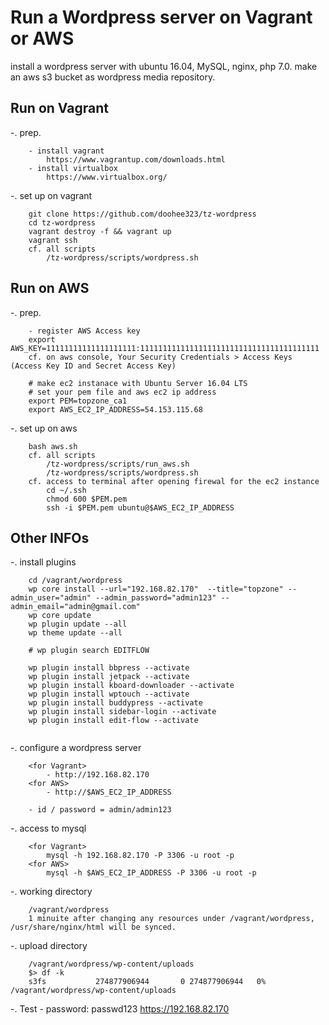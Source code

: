 # Run a Wordpress server on Vagrant or AWS

install a wordpress server with ubuntu 16.04, MySQL, nginx, php 7.0. 
make an aws s3 bucket as wordpress media repository.

## Run on Vagrant
-. prep.
```
    - install vagrant
        https://www.vagrantup.com/downloads.html
    - install virtualbox
        https://www.virtualbox.org/

```
-. set up on vagrant
```
    git clone https://github.com/doohee323/tz-wordpress
    cd tz-wordpress
	vagrant destroy -f && vagrant up
	vagrant ssh
	cf. all scripts
		/tz-wordpress/scripts/wordpress.sh
```

## Run on AWS
-. prep.
```
	- register AWS Access key
	export AWS_KEY=11111111111111111111:1111111111111111111111111111111111111111
	cf. on aws console, Your Security Credentials > Access Keys (Access Key ID and Secret Access Key)

	# make ec2 instanace with Ubuntu Server 16.04 LTS
	# set your pem file and aws ec2 ip address 
	export PEM=topzone_ca1
	export AWS_EC2_IP_ADDRESS=54.153.115.68
```

-. set up on aws
```
	bash aws.sh
	cf. all scripts
		/tz-wordpress/scripts/run_aws.sh
		/tz-wordpress/scripts/wordpress.sh
	cf. access to terminal after opening firewal for the ec2 instance
		cd ~/.ssh
		chmod 600 $PEM.pem
		ssh -i $PEM.pem ubuntu@$AWS_EC2_IP_ADDRESS
```

## Other INFOs
-. install plugins
```
	cd /vagrant/wordpress
	wp core install --url="192.168.82.170"  --title="topzone" --admin_user="admin" --admin_password="admin123" --admin_email="admin@gmail.com"
	wp core update
	wp plugin update --all
	wp theme update --all
	
	# wp plugin search EDITFLOW

	wp plugin install bbpress --activate
	wp plugin install jetpack --activate
	wp plugin install kboard-downloader --activate
	wp plugin install wptouch --activate
	wp plugin install buddypress --activate
	wp plugin install sidebar-login --activate
	wp plugin install edit-flow --activate
	
```

-. configure a wordpress server
```
	<for Vagrant>
		- http://192.168.82.170 
	<for AWS>
		- http://$AWS_EC2_IP_ADDRESS
		
	- id / password = admin/admin123
```

-. access to mysql
```
	<for Vagrant>
		mysql -h 192.168.82.170 -P 3306 -u root -p
	<for AWS>
		mysql -h $AWS_EC2_IP_ADDRESS -P 3306 -u root -p 
```

-. working directory
```
	/vagrant/wordpress 
	1 minuite after changing any resources under /vagrant/wordpress, /usr/share/nginx/html will be synced.
```

-. upload directory
```
	/vagrant/wordpress/wp-content/uploads
	$> df -k
	s3fs           274877906944       0 274877906944   0% /vagrant/wordpress/wp-content/uploads
```

-. Test
	- password: passwd123
	https://192.168.82.170



